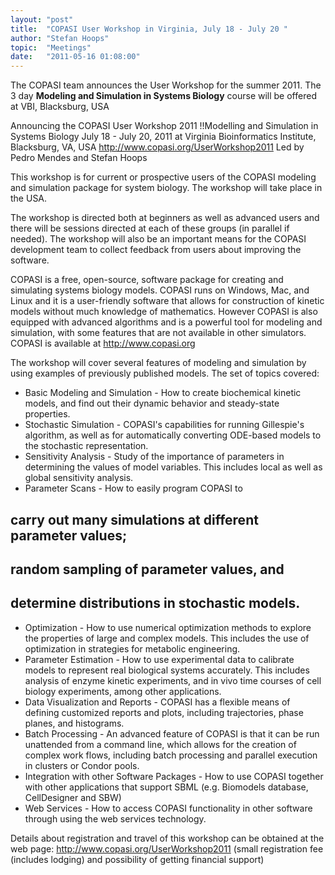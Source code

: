 ```yaml
---
layout: "post"
title:  "COPASI User Workshop in Virginia, July 18 - July 20 "
author: "Stefan Hoops"
topic:  "Meetings"
date:   "2011-05-16 01:08:00"
---
```


The COPASI team announces the User  Workshop for the summer 2011. The 3 day __Modeling and Simulation in Systems Biology__ course will be offered at VBI, Blacksburg, USA

Announcing the COPASI User Workshop 2011
!!Modelling and Simulation in Systems Biology
July 18 - July 20, 2011 at Virginia Bioinformatics Institute, 
Blacksburg, VA, USA 
http://www.copasi.org/UserWorkshop2011
Led by Pedro Mendes and Stefan Hoops

This workshop is for current or prospective users of the COPASI modeling and simulation package for system biology. 
The workshop will take place in the USA. 

The workshop is directed both at beginners as well as advanced users and there will be sessions directed at each of 
these groups (in parallel if needed). The workshop will also be an important means for the COPASI development team 
to collect feedback from users about improving the software.

COPASI is a free, open-source, software package for creating and simulating systems biology models. COPASI runs on Windows, 
Mac, and Linux and it is a user-friendly software that allows for construction of kinetic models without much knowledge 
of mathematics. However COPASI is also equipped with advanced algorithms and is a powerful tool for modeling and simulation, 
with some features that are not available in other simulators. COPASI is available at http://www.copasi.org

The workshop will cover several features of modeling and simulation by using examples of previously published models. 
The set of topics covered:
* Basic Modeling and Simulation - How to create biochemical kinetic models, and find out their dynamic behavior and steady-state properties.
* Stochastic Simulation - COPASI's capabilities for running Gillespie's algorithm, as well as for automatically converting ODE-based models to the stochastic representation.
* Sensitivity Analysis - Study of the importance of parameters in determining the values of model variables. This includes local as well as global sensitivity analysis.
* Parameter Scans - How to easily program COPASI to 
## carry out many simulations at different parameter values; 
## random sampling of parameter values, and 
## determine distributions in stochastic models.
* Optimization - How to use numerical optimization methods to explore the properties of large and complex models. This includes the use of optimization in strategies for metabolic engineering.
* Parameter Estimation - How to use experimental data to calibrate models to represent real biological systems accurately. This includes analysis of enzyme kinetic experiments, and in vivo time courses of cell biology experiments, among other applications.
* Data Visualization and Reports - COPASI has a flexible means of defining customized reports and plots, including trajectories, phase planes, and histograms.
* Batch Processing - An advanced feature of COPASI is that it can be run unattended from a command line, which allows for the creation of complex work flows, including batch processing and parallel execution in clusters or Condor pools.
* Integration with other Software Packages - How to use COPASI together with other applications that support SBML (e.g. Biomodels database, CellDesigner and SBW)
* Web Services - How to access COPASI functionality in other software through using the web services technology.

Details about registration and travel of this workshop can be obtained at the web page:
http://www.copasi.org/UserWorkshop2011 (small registration fee (includes lodging) and possibility of getting financial support)


